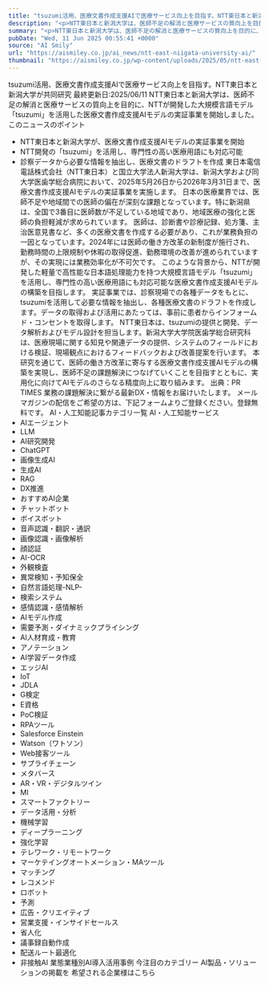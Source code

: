 ```yaml
---
title: "tsuzumi活用、医療文書作成支援AIで医療サービス向上を目指す。NTT東日本と新潟大学が共同研究"
description: "<p>NTT東日本と新潟大学は、医師不足の解消と医療サービスの質向上を目的に、NTTが開発した大規模言語モデル「tsuzumi」を活用した医療文書作成支援AIモデルの実証事業を開始しました。 このニュースのポイント NTT東日 [&#8230;]</p> <p>The post <a href='https://aismiley.co.jp/ai_news/ntt-east-niigata-university-ai/'>tsuzumi活用、医療文書作成支援AIで医療サービス向上を目指す。NTT東日本と新潟大学が共同研究</a> first appeared on <a href='https://aismiley.co.jp'>AIポータルメディアAIsmiley</a>.</p>"
summary: "<p>NTT東日本と新潟大学は、医師不足の解消と医療サービスの質向上を目的に、NTTが開発した大規模言語モデル「tsuzumi」を活用した医療文書作成支援AIモデルの実証事業を開始しました。 このニュースのポイント NTT東日 [&#823"
pubDate: "Wed, 11 Jun 2025 00:55:41 +0000"
source: "AI Smily"
url: "https://aismiley.co.jp/ai_news/ntt-east-niigata-university-ai/"
thumbnail: "https://aismiley.co.jp/wp-content/uploads/2025/05/ntt-east-niigata-university-ai.png"
---
```


tsuzumi活用、医療文書作成支援AIで医療サービス向上を目指す。NTT東日本と新潟大学が共同研究
最終更新日:2025/06/11
NTT東日本と新潟大学は、医師不足の解消と医療サービスの質向上を目的に、NTTが開発した大規模言語モデル「tsuzumi」を活用した医療文書作成支援AIモデルの実証事業を開始しました。
このニュースのポイント
- NTT東日本と新潟大学が、医療文書作成支援AIモデルの実証事業を開始
- NTT開発の「tsuzumi」を活用し、専門性の高い医療用語にも対応可能
- 診察データから必要な情報を抽出し、医療文書のドラフトを作成
東日本電信電話株式会社（NTT東日本）と国立大学法人新潟大学は、新潟大学および同大学医歯学総合病院において、2025年5月26日から2026年3月31日まで、医療文書作成支援AIモデルの実証事業を実施します。
日本の医療業界では、医師不足や地域間での医師の偏在が深刻な課題となっています。特に新潟県は、全国で3番目に医師数が不足している地域であり、地域医療の強化と医師の負担軽減が求められています。
医師は、診断書や診療記録、処方箋、主治医意見書など、多くの医療文書を作成する必要があり、これが業務負担の一因となっています。2024年には医師の働き方改革の新制度が施行され、勤務時間の上限規制や休暇の取得促進、勤務環境の改善が進められていますが、その実現には業務効率化が不可欠です。
このような背景から、NTTが開発した軽量で高性能な日本語処理能力を持つ大規模言語モデル「tsuzumi」を活用し、専門性の高い医療用語にも対応可能な医療文書作成支援AIモデルの構築を目指します。
実証事業では、診察現場での各種データをもとに、tsuzumiを活用して必要な情報を抽出し、各種医療文書のドラフトを作成します。データの取得および活用にあたっては、事前に患者からインフォームド・コンセントを取得します。
NTT東日本は、tsuzumiの提供と開発、データ解析およびモデル設計を担当します。新潟大学大学院医歯学総合研究科は、医療現場に関する知見や関連データの提供、システムのフィールドにおける検証、現場観点におけるフィードバックおよび改善提案を行います。
本研究を通じて、医師の働き方改革に寄与する医療文書作成支援AIモデルの構築を実現し、医師不足の課題解決につなげていくことを目指すとともに、実用化に向けてAIモデルのさらなる精度向上に取り組みます。
出典：PR TIMES
業務の課題解決に繋がる最新DX・情報をお届けいたします。
メールマガジンの配信をご希望の方は、下記フォームよりご登録ください。登録無料です。
AI・人工知能記事カテゴリ一覧
AI・人工知能サービス
- AIエージェント
- LLM
- AI研究開発
- ChatGPT
- 画像生成AI
- 生成AI
- RAG
- DX推進
- おすすめAI企業
- チャットボット
- ボイスボット
- 音声認識・翻訳・通訳
- 画像認識・画像解析
- 顔認証
- AI-OCR
- 外観検査
- 異常検知・予知保全
- 自然言語処理-NLP-
- 検索システム
- 感情認識・感情解析
- AIモデル作成
- 需要予測・ダイナミックプライシング
- AI人材育成・教育
- アノテーション
- AI学習データ作成
- エッジAI
- IoT
- JDLA
- G検定
- E資格
- PoC検証
- RPAツール
- Salesforce Einstein
- Watson（ワトソン）
- Web接客ツール
- サプライチェーン
- メタバース
- AR・VR・デジタルツイン
- MI
- スマートファクトリー
- データ活用・分析
- 機械学習
- ディープラーニング
- 強化学習
- テレワーク・リモートワーク
- マーケテイングオートメーション・MAツール
- マッチング
- レコメンド
- ロボット
- 予測
- 広告・クリエイティブ
- 営業支援・インサイドセールス
- 省人化
- 議事録自動作成
- 配送ルート最適化
- 非接触AI
業態業種別AI導入活用事例
今注目のカテゴリー
AI製品・ソリューションの掲載を
希望される企業様はこちら